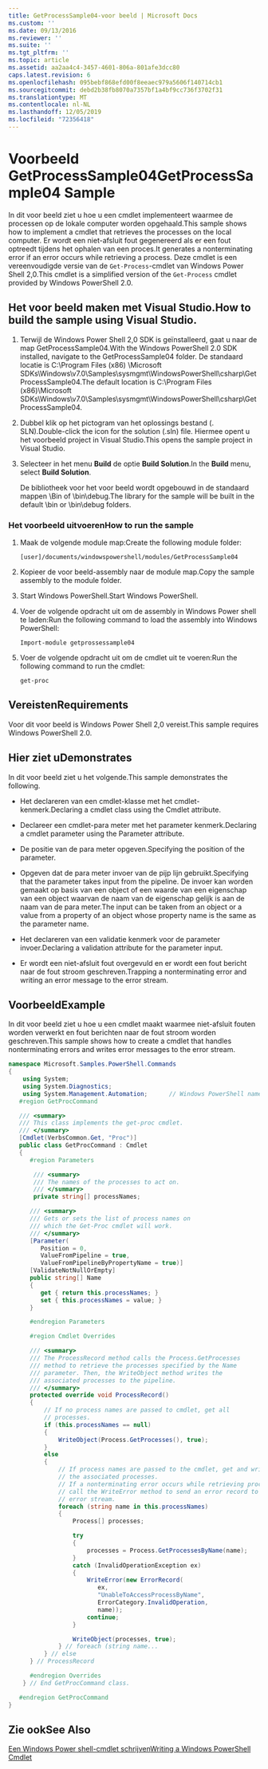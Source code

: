 ```yaml
---
title: GetProcessSample04-voor beeld | Microsoft Docs
ms.custom: ''
ms.date: 09/13/2016
ms.reviewer: ''
ms.suite: ''
ms.tgt_pltfrm: ''
ms.topic: article
ms.assetid: aa2aa4c4-3457-4601-806a-801afe3dcc80
caps.latest.revision: 6
ms.openlocfilehash: 095bebf868efd00f8eeaec979a5606f140714cb1
ms.sourcegitcommit: debd2b38fb8070a7357bf1a4bf9cc736f3702f31
ms.translationtype: MT
ms.contentlocale: nl-NL
ms.lasthandoff: 12/05/2019
ms.locfileid: "72356418"
---
```

# <a name="getprocesssample04-sample"></a><span data-ttu-id="c2ef7-102">Voorbeeld GetProcessSample04</span><span class="sxs-lookup"><span data-stu-id="c2ef7-102">GetProcessSample04 Sample</span></span>

<span data-ttu-id="c2ef7-103">In dit voor beeld ziet u hoe u een cmdlet implementeert waarmee de processen op de lokale computer worden opgehaald.</span><span class="sxs-lookup"><span data-stu-id="c2ef7-103">This sample shows how to implement a cmdlet that retrieves the processes on the local computer.</span></span> <span data-ttu-id="c2ef7-104">Er wordt een niet-afsluit fout gegenereerd als er een fout optreedt tijdens het ophalen van een proces.</span><span class="sxs-lookup"><span data-stu-id="c2ef7-104">It generates a nonterminating error if an error occurs while retrieving a process.</span></span> <span data-ttu-id="c2ef7-105">Deze cmdlet is een vereenvoudigde versie van de `Get-Process`-cmdlet van Windows Power Shell 2,0.</span><span class="sxs-lookup"><span data-stu-id="c2ef7-105">This cmdlet is a simplified version of the `Get-Process` cmdlet provided by Windows PowerShell 2.0.</span></span>

## <a name="how-to-build-the-sample-using-visual-studio"></a><span data-ttu-id="c2ef7-106">Het voor beeld maken met Visual Studio.</span><span class="sxs-lookup"><span data-stu-id="c2ef7-106">How to build the sample using Visual Studio.</span></span>

1. <span data-ttu-id="c2ef7-107">Terwijl de Windows Power Shell 2,0 SDK is geïnstalleerd, gaat u naar de map GetProcessSample04.</span><span class="sxs-lookup"><span data-stu-id="c2ef7-107">With the Windows PowerShell 2.0 SDK installed, navigate to the GetProcessSample04 folder.</span></span> <span data-ttu-id="c2ef7-108">De standaard locatie is C:\Program Files (x86) \Microsoft SDKs\Windows\v7.0\Samples\sysmgmt\WindowsPowerShell\csharp\GetProcessSample04.</span><span class="sxs-lookup"><span data-stu-id="c2ef7-108">The default location is C:\Program Files (x86)\Microsoft SDKs\Windows\v7.0\Samples\sysmgmt\WindowsPowerShell\csharp\GetProcessSample04.</span></span>

2. <span data-ttu-id="c2ef7-109">Dubbel klik op het pictogram van het oplossings bestand (. SLN).</span><span class="sxs-lookup"><span data-stu-id="c2ef7-109">Double-click the icon for the solution (.sln) file.</span></span> <span data-ttu-id="c2ef7-110">Hiermee opent u het voorbeeld project in Visual Studio.</span><span class="sxs-lookup"><span data-stu-id="c2ef7-110">This opens the sample project in Visual Studio.</span></span>

3. <span data-ttu-id="c2ef7-111">Selecteer in het menu **Build** de optie **Build Solution**.</span><span class="sxs-lookup"><span data-stu-id="c2ef7-111">In the **Build** menu, select **Build Solution**.</span></span>

    <span data-ttu-id="c2ef7-112">De bibliotheek voor het voor beeld wordt opgebouwd in de standaard mappen \Bin of \bin\debug.</span><span class="sxs-lookup"><span data-stu-id="c2ef7-112">The library for the sample will be built in the default \bin or \bin\debug folders.</span></span>

### <a name="how-to-run-the-sample"></a><span data-ttu-id="c2ef7-113">Het voorbeeld uitvoeren</span><span class="sxs-lookup"><span data-stu-id="c2ef7-113">How to run the sample</span></span>

1. <span data-ttu-id="c2ef7-114">Maak de volgende module map:</span><span class="sxs-lookup"><span data-stu-id="c2ef7-114">Create the following module folder:</span></span>

    `[user]/documents/windowspowershell/modules/GetProcessSample04`

2. <span data-ttu-id="c2ef7-115">Kopieer de voor beeld-assembly naar de module map.</span><span class="sxs-lookup"><span data-stu-id="c2ef7-115">Copy the sample assembly to the module folder.</span></span>

3. <span data-ttu-id="c2ef7-116">Start Windows PowerShell.</span><span class="sxs-lookup"><span data-stu-id="c2ef7-116">Start Windows PowerShell.</span></span>

4. <span data-ttu-id="c2ef7-117">Voer de volgende opdracht uit om de assembly in Windows Power shell te laden:</span><span class="sxs-lookup"><span data-stu-id="c2ef7-117">Run the following command to load the assembly into Windows PowerShell:</span></span>

    `Import-module getprossessample04`

5. <span data-ttu-id="c2ef7-118">Voer de volgende opdracht uit om de cmdlet uit te voeren:</span><span class="sxs-lookup"><span data-stu-id="c2ef7-118">Run the following command to run the cmdlet:</span></span>

    `get-proc`

## <a name="requirements"></a><span data-ttu-id="c2ef7-119">Vereisten</span><span class="sxs-lookup"><span data-stu-id="c2ef7-119">Requirements</span></span>

<span data-ttu-id="c2ef7-120">Voor dit voor beeld is Windows Power Shell 2,0 vereist.</span><span class="sxs-lookup"><span data-stu-id="c2ef7-120">This sample requires Windows PowerShell 2.0.</span></span>

## <a name="demonstrates"></a><span data-ttu-id="c2ef7-121">Hier ziet u</span><span class="sxs-lookup"><span data-stu-id="c2ef7-121">Demonstrates</span></span>

<span data-ttu-id="c2ef7-122">In dit voor beeld ziet u het volgende.</span><span class="sxs-lookup"><span data-stu-id="c2ef7-122">This sample demonstrates the following.</span></span>

- <span data-ttu-id="c2ef7-123">Het declareren van een cmdlet-klasse met het cmdlet-kenmerk.</span><span class="sxs-lookup"><span data-stu-id="c2ef7-123">Declaring a cmdlet class using the Cmdlet attribute.</span></span>

- <span data-ttu-id="c2ef7-124">Declareer een cmdlet-para meter met het parameter kenmerk.</span><span class="sxs-lookup"><span data-stu-id="c2ef7-124">Declaring a cmdlet parameter using the Parameter attribute.</span></span>

- <span data-ttu-id="c2ef7-125">De positie van de para meter opgeven.</span><span class="sxs-lookup"><span data-stu-id="c2ef7-125">Specifying the position of the parameter.</span></span>

- <span data-ttu-id="c2ef7-126">Opgeven dat de para meter invoer van de pijp lijn gebruikt.</span><span class="sxs-lookup"><span data-stu-id="c2ef7-126">Specifying that the parameter takes input from the pipeline.</span></span> <span data-ttu-id="c2ef7-127">De invoer kan worden gemaakt op basis van een object of een waarde van een eigenschap van een object waarvan de naam van de eigenschap gelijk is aan de naam van de para meter.</span><span class="sxs-lookup"><span data-stu-id="c2ef7-127">The input can be taken from an object or a value from a property of an object whose property name is the same as the parameter name.</span></span>

- <span data-ttu-id="c2ef7-128">Het declareren van een validatie kenmerk voor de parameter invoer.</span><span class="sxs-lookup"><span data-stu-id="c2ef7-128">Declaring a validation attribute for the parameter input.</span></span>

- <span data-ttu-id="c2ef7-129">Er wordt een niet-afsluit fout overgevuld en er wordt een fout bericht naar de fout stroom geschreven.</span><span class="sxs-lookup"><span data-stu-id="c2ef7-129">Trapping a nonterminating error and writing an error message to the error stream.</span></span>

## <a name="example"></a><span data-ttu-id="c2ef7-130">Voorbeeld</span><span class="sxs-lookup"><span data-stu-id="c2ef7-130">Example</span></span>

<span data-ttu-id="c2ef7-131">In dit voor beeld ziet u hoe u een cmdlet maakt waarmee niet-afsluit fouten worden verwerkt en fout berichten naar de fout stroom worden geschreven.</span><span class="sxs-lookup"><span data-stu-id="c2ef7-131">This sample shows how to create a cmdlet that handles nonterminating errors and writes error messages to the error stream.</span></span>

```csharp
namespace Microsoft.Samples.PowerShell.Commands
{
    using System;
    using System.Diagnostics;
    using System.Management.Automation;      // Windows PowerShell namespace.
   #region GetProcCommand

   /// <summary>
   /// This class implements the get-proc cmdlet.
   /// </summary>
   [Cmdlet(VerbsCommon.Get, "Proc")]
   public class GetProcCommand : Cmdlet
   {
      #region Parameters

       /// <summary>
       /// The names of the processes to act on.
       /// </summary>
       private string[] processNames;

      /// <summary>
      /// Gets or sets the list of process names on
      /// which the Get-Proc cmdlet will work.
      /// </summary>
      [Parameter(
         Position = 0,
         ValueFromPipeline = true,
         ValueFromPipelineByPropertyName = true)]
      [ValidateNotNullOrEmpty]
      public string[] Name
      {
         get { return this.processNames; }
         set { this.processNames = value; }
      }

      #endregion Parameters

      #region Cmdlet Overrides

      /// <summary>
      /// The ProcessRecord method calls the Process.GetProcesses
      /// method to retrieve the processes specified by the Name
      /// parameter. Then, the WriteObject method writes the
      /// associated processes to the pipeline.
      /// </summary>
      protected override void ProcessRecord()
      {
          // If no process names are passed to cmdlet, get all
          // processes.
          if (this.processNames == null)
          {
              WriteObject(Process.GetProcesses(), true);
          }
          else
          {
              // If process names are passed to the cmdlet, get and write
              // the associated processes.
              // If a nonterminating error occurs while retrieving processes,
              // call the WriteError method to send an error record to the
              // error stream.
              foreach (string name in this.processNames)
              {
                  Process[] processes;

                  try
                  {
                      processes = Process.GetProcessesByName(name);
                  }
                  catch (InvalidOperationException ex)
                  {
                      WriteError(new ErrorRecord(
                         ex,
                         "UnableToAccessProcessByName",
                         ErrorCategory.InvalidOperation,
                         name));
                      continue;
                  }

                  WriteObject(processes, true);
              } // foreach (string name...
          } // else
      } // ProcessRecord

      #endregion Overrides
    } // End GetProcCommand class.

   #endregion GetProcCommand
}
```

## <a name="see-also"></a><span data-ttu-id="c2ef7-132">Zie ook</span><span class="sxs-lookup"><span data-stu-id="c2ef7-132">See Also</span></span>

[<span data-ttu-id="c2ef7-133">Een Windows Power shell-cmdlet schrijven</span><span class="sxs-lookup"><span data-stu-id="c2ef7-133">Writing a Windows PowerShell Cmdlet</span></span>](./writing-a-windows-powershell-cmdlet.md)
